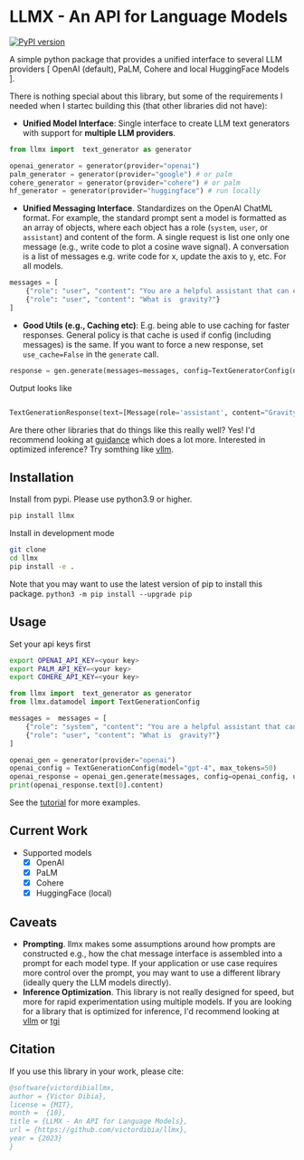 # LLMX - An API for Language Models

[![PyPI version](https://badge.fury.io/py/llmx.svg)](https://badge.fury.io/py/llmx)

A simple python package that provides a unified interface to several LLM providers [ OpenAI (default), PaLM, Cohere and local HuggingFace Models ].

There is nothing special about this library, but some of the requirements I needed when I startec building this (that other libraries did not have):

- **Unified Model Interface**: Single interface to create LLM text generators with support for **multiple LLM providers**.

```python
from llmx import  text_generator as generator

openai_generator = generator(provider="openai")
palm_generator = generator(provider="google") # or palm
cohere_generator = generator(provider="cohere") # or palm
hf_generator = generator(provider="huggingface") # run locally
```

- **Unified Messaging Interface**. Standardizes on the OpenAI ChatML format. For example, the standard prompt sent a model is formatted as an array of objects, where each object has a role (`system`, `user`, or `assistant`) and content of the form. A single request is list one only one message (e.g., write code to plot a cosine wave signal). A conversation is a list of messages e.g. write code for x, update the axis to y, etc. For all models.

```python
messages = [
    {"role": "user", "content": "You are a helpful assistant that can explain concepts clearly to a 6 year old child."},
    {"role": "user", "content": "What is  gravity?"}
]
```

- **Good Utils (e.g., Caching etc)**: E.g. being able to use caching for faster responses. General policy is that cache is used if config (including messages) is the same. If you want to force a new response, set `use_cache=False` in the `generate` call.

```python
response = gen.generate(messages=messages, config=TextGeneratorConfig(n=1, use_cache=True))
```

Output looks like

```python

TextGenerationResponse(text=[Message(role='assistant', content="Gravity is like a magical force that pulls things towards each other. It's what keeps us on the ground and stops us from floating away into space. ... ")], config=TextGenerationConfig(n=1, temperature=0.1, max_tokens=8147, top_p=1.0, top_k=50, frequency_penalty=0.0, presence_penalty=0.0, model_type='openai', model='gpt-4', stop=None), logprobs=[], usage={'prompt_tokens': 34, 'completion_tokens': 69, 'total_tokens': 103})

```

Are there other libraries that do things like this really well? Yes! I'd recommend looking at [guidance](https://github.com/microsoft/guidance) which does a lot more. Interested in optimized inference? Try somthing like [vllm](https://github.com/vllm-project/vllm).

## Installation

Install from pypi. Please use python3.9 or higher.

```bash
pip install llmx
```

Install in development mode

```bash
git clone
cd llmx
pip install -e .
```

Note that you may want to use the latest version of pip to install this package.
`python3 -m pip install --upgrade pip`

## Usage

Set your api keys first

```bash
export OPENAI_API_KEY=<your key>
export PALM_API_KEY=<your key>
export COHERE_API_KEY=<your key>
```

```python
from llmx import  text_generator as generator
from llmx.datamodel import TextGenerationConfig

messages =  messages = [
    {"role": "system", "content": "You are a helpful assistant that can explain concepts clearly to a 6 year old child."},
    {"role": "user", "content": "What is  gravity?"}
]

openai_gen = generator(provider="openai")
openai_config = TextGenerationConfig(model="gpt-4", max_tokens=50)
openai_response = openai_gen.generate(messages, config=openai_config, use_cache=True)
print(openai_response.text[0].content)

```

See the [tutorial](/notebooks/tutorial.ipynb) for more examples.

## Current Work

- Supported models
  - [x] OpenAI
  - [x] PaLM
  - [x] Cohere
  - [x] HuggingFace (local)

## Caveats

- **Prompting**. llmx makes some assumptions around how prompts are constructed e.g., how the chat message interface is assembled into a prompt for each model type. If your application or use case requires more control over the prompt, you may want to use a different library (ideally query the LLM models directly).
- **Inference Optimization**. This library is not really designed for speed, but more for rapid experimentation using multiple models. If you are looking for a library that is optimized for inference, I'd recommend looking at [vllm](https://github.com/vllm-project/vllm) or [tgi](https://github.com/huggingface/text-generation-inference)

## Citation

If you use this library in your work, please cite:

```bibtex
@software{victordibiallmx,
author = {Victor Dibia},
license = {MIT},
month =  {10},
title = {LLMX - An API for Language Models},
url = {https://github.com/victordibia/llmx},
year = {2023}
}
```
